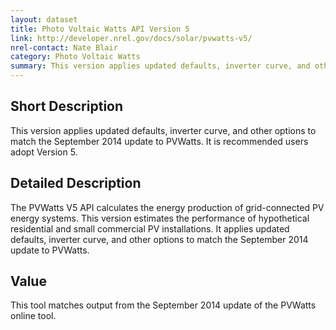 ```yaml
---
layout: dataset
title: Photo Voltaic Watts API Version 5
link: http://developer.nrel.gov/docs/solar/pvwatts-v5/
nrel-contact: Nate Blair
category: Photo Voltaic Watts
summary: This version applies updated defaults, inverter curve, and other options to match the September 2014 update to PVWatts. It is recommended users adopt Version 5.
---
```


## Short Description

This version applies updated defaults, inverter curve, and other options to match the September 2014 update to PVWatts. It is recommended users adopt Version 5.

## Detailed Description

The PVWatts V5 API calculates the energy production
of grid-connected PV energy systems. This version
estimates the performance of hypothetical residential
and small commercial PV installations. It applies
updated defaults, inverter curve, and other options
to match the September 2014 update to PVWatts.

## Value

This tool matches output from the September 2014
update of the PVWatts online tool.
